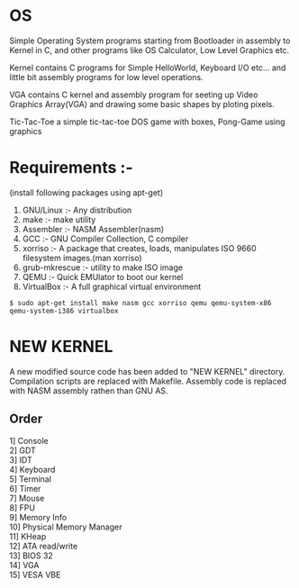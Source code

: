 # OS
Simple Operating System programs starting from Bootloader in assembly to Kernel in C, and other programs like OS Calculator, Low Level Graphics etc.

Kernel contains C programs for Simple HelloWorld, Keyboard I/O etc... and little bit assembly programs for low level operations.

VGA contains C kernel and assembly program for seeting up Video Graphics Array(VGA) and drawing some basic shapes by ploting pixels.

Tic-Tac-Toe a simple tic-tac-toe DOS game with boxes, Pong-Game using graphics


# Requirements :-

(install following packages using apt-get)<br/>
1) GNU/Linux :-  Any distribution<br/>
2) make :- make utility<br/>
3) Assembler :-  NASM Assembler(nasm)<br/>
4) GCC :-  GNU Compiler Collection, C compiler<br/>
5) xorriso :-  A package that creates, loads, manipulates ISO 9660 filesystem images.(man xorriso)<br/>
6) grub-mkrescue :- utility to make ISO image<br/>
7) QEMU :-  Quick EMUlator to boot our kernel<br/>
8) VirtualBox :- A full graphical virtual environment


```
$ sudo apt-get install make nasm gcc xorriso qemu qemu-system-x86 qemu-system-i386 virtualbox
```


# NEW KERNEL

A new modified source code has been added to "NEW KERNEL" directory.
Compilation scripts are replaced with Makefile.
Assembly code is replaced with NASM assembly rathen than GNU AS.

## Order

1] Console<br/>
2] GDT<br/>
3] IDT<br/>
4] Keyboard<br/>
5] Terminal<br/>
6] Timer<br/>
7] Mouse<br/>
8] FPU<br/>
9] Memory Info<br/>
10] Physical Memory Manager<br/>
11] KHeap<br/>
12] ATA read/write<br/>
13] BIOS 32<br/>
14] VGA<br/>
15] VESA VBE<br/>

